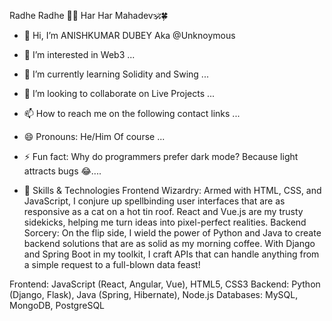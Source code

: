 Radhe Radhe 🙏📿 
Har Har Mahadev🕉️🍀

- 👋 Hi, I’m ANISHKUMAR DUBEY Aka @Unknoymous
- 👀 I’m interested in Web3 ...
- 🌱 I’m currently learning Solidity and Swing ...
- 💞️ I’m looking to collaborate on Live Projects ...
- 📫 How to reach me on the following contact links ...
- 😄 Pronouns: He/Him Of course ...
- ⚡ Fun fact: 
Why do programmers prefer dark mode?
Because light attracts bugs 😂....
 
- 🌟 Skills & Technologies
Frontend Wizardry: Armed with HTML, CSS, and JavaScript, I conjure up spellbinding user interfaces that are as responsive as a cat on a hot tin roof. React and Vue.js are my trusty sidekicks, helping me turn ideas into pixel-perfect realities.
Backend Sorcery: On the flip side, I wield the power of Python and Java to create backend solutions that are as solid as my morning coffee. With Django and Spring Boot in my toolkit, I craft APIs that can handle anything from a simple request to a full-blown data feast!

Frontend: JavaScript (React, Angular, Vue), HTML5, CSS3
Backend: Python (Django, Flask), Java (Spring, Hibernate), Node.js
Databases: MySQL, MongoDB, PostgreSQL

<!---
Unknoymous/Unknoymous is a ✨ special ✨ repository because its `README.md` (this file) appears on your GitHub profile.
You can click the Preview link to take a look at your changes.
--->
